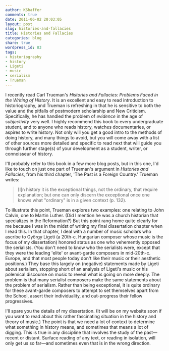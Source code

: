 ```yaml
---
author: KShaffer
comments: true
date: 2011-06-02 20:03:05
layout: post
slug: histories-and-fallacies
title: Histories and Fallacies
categories: blog
share: true
wordpress_id: 83
tags:
- historiography
- history
- Ligeti
- music
- serialism
- Trueman
---
```


I recently read Carl Trueman's _Histories and Fallacies: Problems Faced in the Writing of History_. It is an excellent and easy to read introduction to historiography, and Trueman is refreshing in that he is sensitive to both the value and the pitfalls of postmodern scholarship and New Criticism. Specifically, he has handled the problem of _evidence_ in the age of _subjectivity_ very well. I highly recommend this book to every undergraduate student, and to anyone who reads history, watches documentaries, or aspires to write history. Not only will you get a good intro to the methods of doing history, and many things to avoid, but you will come away with a list of other sources more detailed and specific to read next that will guide you through further stage(s) of your development as a student, writer, or connoisseur of history.

I'll probably refer to this book in a few more blog posts, but in this one, I'd like to touch on just one part of Trueman's argument in _Histories and Fallacies_, from his third chapter, 'The Past is a Foreign Country.' Trueman writes:


> [I]n history it is the exceptional things, not the ordinary, that require explanation; but one can only discern the exceptional once one knows what "ordinary" is in a given context (p. 132).


To illustrate this point, Trueman explores two examples: one relating to John Calvin, one to Martin Luther. (Did I mention he was a church historian that specializes in the Reformation?) But this point rang home quite clearly for me because I was in the midst of writing my final dissertation chapter when I read this. In that chapter, I deal with a number of music scholars who ascribe to György Ligeti (a 20th-c. Hungarian composer whose music is the focus of my dissertation) honored status as one who vehemently opposed the serialists. (You don't need to know who the serialists were, except that they were the leading 'elite' or avant-garde composers in mid-20th-c. Europe, and that most people today don't like their music or their aesthetic positions.) They base this largely on (negative) statements made by Ligeti about serialism, stopping short of an analysis of Ligeti's music or his polemical discourse on music to reveal what is going on more deeply. The problem is that many serialist composers make the same statements about the problem of serialism. Rather than being exceptional, it is quite ordinary for these avant-garde composers to attempt to set themselves apart from the School, assert their individuality, and out-progress their fellow progressives.

I'll spare you the details of my dissertation. (It will be on my website soon if you want to read about this rather fascinating situation in the history and theory of music.) The point is that we need a lot of context to determine what something in history means, and sometimes that means a lot of digging. This is true in any discipline that involves the study of the past—recent or distant. Surface reading of any text, or reading in isolation, will only get us so far—and sometimes even that is in the wrong direction.
